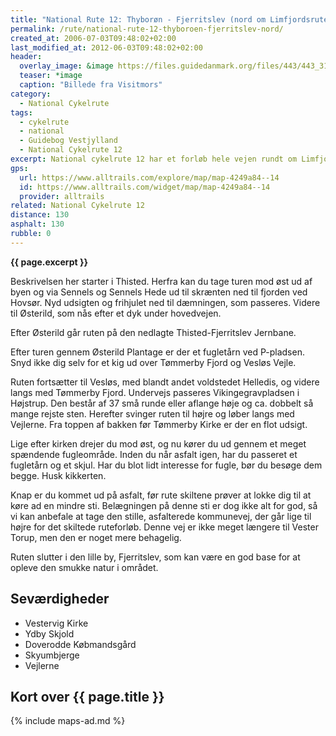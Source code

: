 ```yaml
---
title: "National Rute 12: Thyborøn - Fjerritslev (nord om Limfjordsruten)"
permalink: /rute/national-rute-12-thyboroen-fjerritslev-nord/
created_at: 2006-07-03T09:48:02+02:00
last_modified_at: 2012-06-03T09:48:02+02:00
header:
  overlay_image: &image https://files.guidedanmark.org/files/443/443_310122.jpg
  teaser: *image
  caption: "Billede fra Visitmors"
category:
  - National Cykelrute
tags:
  - cykelrute
  - national
  - Guidebog Vestjylland
  - National Cykelrute 12
excerpt: National cykelrute 12 har et forløb hele vejen rundt om Limfjorden, men kan opdeles i mindre etaper, hvis man synes, det er for langt med hele turen på en gang. Her beskriver vi den nordlige del af cykelruten.
gps:
  url: https://www.alltrails.com/explore/map/map-4249a84--14
  id: https://www.alltrails.com/widget/map/map-4249a84--14
  provider: alltrails
related: National Cykelrute 12
distance: 130
asphalt: 130
rubble: 0
---
```


**{{ page.excerpt }}**

Beskrivelsen her starter i Thisted. Herfra kan du tage turen mod øst ud af byen og via Sennels og Sennels Hede ud til skrænten ned til fjorden ved Hovsør. Nyd udsigten og frihjulet ned til dæmningen, som passeres. Videre til Østerild, som nås efter et dyk under hovedvejen.

Efter Østerild går ruten på den nedlagte Thisted-Fjerritslev Jernbane.

Efter turen gennem Østerild Plantage er der et fugletårn ved P-pladsen. Snyd ikke dig selv for et kig ud over Tømmerby Fjord og Vesløs Vejle.

Ruten fortsætter til Vesløs, med blandt andet voldstedet Helledis, og videre langs med Tømmerby Fjord. Undervejs passeres Vikingegravpladsen i Højstrup. Den består af 37 små runde eller aflange høje og ca. dobbelt så mange rejste sten. Herefter svinger ruten til højre og løber langs med Vejlerne. Fra toppen af bakken før Tømmerby Kirke er der en flot udsigt.

Lige efter kirken drejer du mod øst, og nu kører du ud gennem et meget spændende fugleområde. Inden du når asfalt igen, har du passeret et fugletårn og et skjul. Har du blot lidt interesse for fugle, bør du besøge dem begge. Husk kikkerten.

Knap er du kommet ud på asfalt, før rute skiltene prøver at lokke dig til at køre ad en mindre sti. Belægningen på denne sti er dog ikke alt for god, så vi kan anbefale at tage den stille, asfalterede kommunevej, der går lige til højre for det skiltede ruteforløb. Denne vej er ikke meget længere til Vester Torup, men den er noget mere behagelig.

Ruten slutter i den lille by, Fjerritslev, som kan være en god base for at opleve den smukke natur i området.

## Seværdigheder

- Vestervig Kirke
- Ydby Skjold
- Doverodde Købmandsgård
- Skyumbjerge
- Vejlerne

## Kort over {{ page.title }}

{% include maps-ad.md %}
